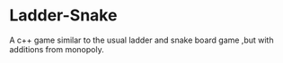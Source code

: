 # Ladder-Snake
A c++ game similar to the usual ladder and snake board game ,but with additions from monopoly.
